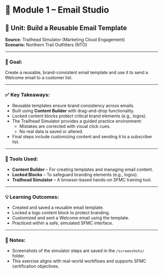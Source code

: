 # 📄 Module 1 – Email Studio

## 🧱 Unit: Build a Reusable Email Template  
**Source:** Trailhead Simulator (Marketing Cloud Engagement)  
**Scenario:** Northern Trail Outfitters (NTO)

---

### 🧭 Goal:
Create a reusable, brand-consistent email template and use it to send a Welcome email to a customer list.

---

### ✅ Key Takeaways:

- Reusable templates ensure brand consistency across emails.
- Built using **Content Builder** with drag-and-drop functionality.
- Locked content blocks protect critical brand elements (e.g., logos).
- The Trailhead Simulator provides a guided practice environment:
  - Mistakes are corrected with visual click cues.
  - No real data is saved or altered.
- Final steps include customizing content and sending it to a subscriber list.

---

### 🧰 Tools Used:
- **Content Builder** – For creating templates and managing email content.
- **Locked Blocks** – To safeguard branding elements (e.g., logos).
- **Trailhead Simulator** – A browser-based hands-on SFMC training tool.

---

### 💡 Learning Outcomes:
- Created and saved a reusable email template.
- Locked a logo content block to protect branding.
- Customized and sent a Welcome email using the template.
- Practiced within a safe, simulated SFMC interface.

---

### 📎 Notes:
- Screenshots of the simulator steps are saved in the `/screenshots/` folder.
- This exercise aligns with real-world workflows and supports SFMC certification objectives.

